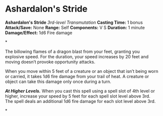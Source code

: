 # Ashardalon's Stride

**Ashardalon's Stride**
_3rd-level Transmutation_
**Casting Time:** 1 bonus
**Attack/Save:** None
**Range:** Self
**Components:** V S
**Duration:** 1 minute
**Damage/Effect:** 1d6 Fire damage

*<p>The billowing flames of a dragon blast from your feet, granting you explosive speed. For the duration, your speed increases by 20 feet and moving doesn’t provoke opportunity attacks.

When you move within 5 feet of a creature or an object that isn’t being worn or carried, it takes 1d6 fire damage from your trail of heat. A creature or object can take this damage only once during a turn.

*****At Higher Levels.***** When you cast this spell using a spell slot of 4th level or higher, increase your speed by 5 feet for each spell slot level above 3rd. The spell deals an additional 1d6 fire damage for each slot level above 3rd.</p>*